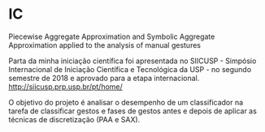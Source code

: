 # IC
Piecewise Aggregate Approximation and Symbolic Aggregate Approximation applied to the analysis of manual gestures

Parta da minha iniciação científica foi apresentada no SIICUSP - Simpósio Internacional de Iniciação Científica e Tecnológica da USP - no segundo semestre de 2018 e aprovado para a etapa internacional. 
http://siicusp.prp.usp.br/pt/home/

O objetivo do projeto é analisar o desempenho de um classificador na tarefa de classificar gestos e fases de gestos antes e depois de aplicar as técnicas de discretização (PAA e SAX).
